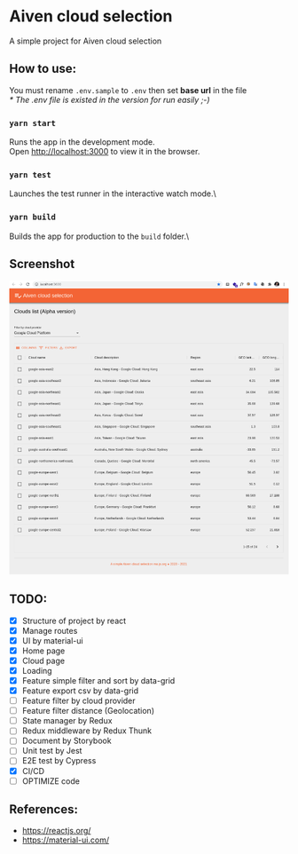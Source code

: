 # Aiven cloud selection

A simple project for Aiven cloud selection

## How to use:

You must rename `.env.sample` to `.env` then set **base url** in the file\
_* The .env file is existed in the version for run easily ;-)_

### `yarn start`

Runs the app in the development mode.\
Open [http://localhost:3000](http://localhost:3000) to view it in the browser.

### `yarn test`

Launches the test runner in the interactive watch mode.\

### `yarn build`

Builds the app for production to the `build` folder.\

## Screenshot
![](documentation/screenshot/cloud-page-1.png)


## TODO:

- [x] Structure of project by react
- [x] Manage routes
- [x] UI by material-ui
- [x] Home page
- [x] Cloud page
- [x] Loading
- [x] Feature simple filter and sort by data-grid
- [x] Feature export csv by data-grid
- [ ] Feature filter by cloud provider
- [ ] Feature filter distance (Geolocation)
- [ ] State manager by Redux
- [ ] Redux middleware by Redux Thunk
- [ ] Document by Storybook
- [ ] Unit test by Jest
- [ ] E2E test by Cypress
- [x] CI/CD
- [ ] OPTIMIZE code

## References:

- https://reactjs.org/
- https://material-ui.com/
